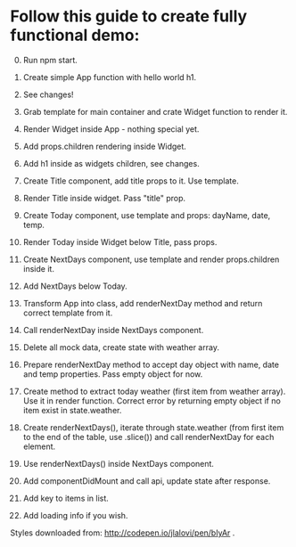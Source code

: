 # Follow this guide to create fully functional demo:

0. Run npm start.
1. Create simple App function with hello world h1.
2. See changes!
3. Grab template for main container and crate Widget function to render it.
4. Render Widget inside App - nothing special yet. 
5. Add props.children rendering inside Widget.
6. Add h1 inside as widgets children, see changes.
7. Create Title component, add title props to it. Use template.
8. Render Title inside widget. Pass "title" prop.
9. Create Today component, use template and props: dayName, date, temp.
10. Render Today inside Widget below Title, pass props.
11. Create NextDays component, use template and render props.children
inside it.
12. Add NextDays below Today.
13. Transform App into class, add renderNextDay method and return
correct template from it.
14. Call renderNextDay inside NextDays component.

15. Delete all mock data, create state with weather array.
16. Prepare renderNextDay method to accept day object with name, date
and temp properties. Pass empty object for now.
17. Create method to extract today weather (first item from weather
array). Use it in render function. Correct error by returning empty object
if no item exist in state.weather.
18. Create renderNextDays(), iterate through state.weather (from
first item to the end of the table, use .slice()) and call 
renderNextDay for each element.
19. Use renderNextDays() inside NextDays component.
20. Add componentDidMount and call api, update state after response.
21. Add key to items in list.
22. Add loading info if you wish.

Styles downloaded from: http://codepen.io/jlalovi/pen/bIyAr .
